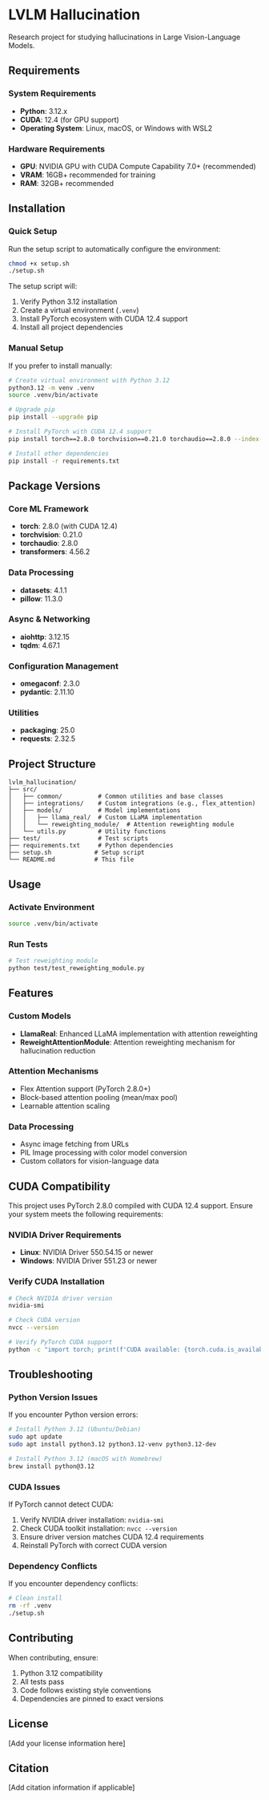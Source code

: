 # LVLM Hallucination

Research project for studying hallucinations in Large Vision-Language Models.

## Requirements

### System Requirements
- **Python**: 3.12.x
- **CUDA**: 12.4 (for GPU support)
- **Operating System**: Linux, macOS, or Windows with WSL2

### Hardware Requirements
- **GPU**: NVIDIA GPU with CUDA Compute Capability 7.0+ (recommended)
- **VRAM**: 16GB+ recommended for training
- **RAM**: 32GB+ recommended

## Installation

### Quick Setup

Run the setup script to automatically configure the environment:

```bash
chmod +x setup.sh
./setup.sh
```

The setup script will:
1. Verify Python 3.12 installation
2. Create a virtual environment (`.venv`)
3. Install PyTorch ecosystem with CUDA 12.4 support
4. Install all project dependencies

### Manual Setup

If you prefer to install manually:

```bash
# Create virtual environment with Python 3.12
python3.12 -m venv .venv
source .venv/bin/activate

# Upgrade pip
pip install --upgrade pip

# Install PyTorch with CUDA 12.4 support
pip install torch==2.8.0 torchvision==0.21.0 torchaudio==2.8.0 --index-url https://download.pytorch.org/whl/cu124

# Install other dependencies
pip install -r requirements.txt
```

## Package Versions

### Core ML Framework
- **torch**: 2.8.0 (with CUDA 12.4)
- **torchvision**: 0.21.0
- **torchaudio**: 2.8.0
- **transformers**: 4.56.2

### Data Processing
- **datasets**: 4.1.1
- **pillow**: 11.3.0

### Async & Networking
- **aiohttp**: 3.12.15
- **tqdm**: 4.67.1

### Configuration Management
- **omegaconf**: 2.3.0
- **pydantic**: 2.11.10

### Utilities
- **packaging**: 25.0
- **requests**: 2.32.5

## Project Structure

```
lvlm_hallucination/
├── src/
│   ├── common/          # Common utilities and base classes
│   ├── integrations/    # Custom integrations (e.g., flex_attention)
│   ├── models/          # Model implementations
│   │   ├── llama_real/  # Custom LLaMA implementation
│   │   └── reweighting_module/  # Attention reweighting module
│   └── utils.py         # Utility functions
├── test/                # Test scripts
├── requirements.txt     # Python dependencies
├── setup.sh            # Setup script
└── README.md           # This file
```

## Usage

### Activate Environment

```bash
source .venv/bin/activate
```

### Run Tests

```bash
# Test reweighting module
python test/test_reweighting_module.py
```

## Features

### Custom Models
- **LlamaReal**: Enhanced LLaMA implementation with attention reweighting
- **ReweightAttentionModule**: Attention reweighting mechanism for hallucination reduction

### Attention Mechanisms
- Flex Attention support (PyTorch 2.8.0+)
- Block-based attention pooling (mean/max pool)
- Learnable attention scaling

### Data Processing
- Async image fetching from URLs
- PIL Image processing with color model conversion
- Custom collators for vision-language data

## CUDA Compatibility

This project uses PyTorch 2.8.0 compiled with CUDA 12.4 support. Ensure your system meets the following requirements:

### NVIDIA Driver Requirements
- **Linux**: NVIDIA Driver 550.54.15 or newer
- **Windows**: NVIDIA Driver 551.23 or newer

### Verify CUDA Installation

```bash
# Check NVIDIA driver version
nvidia-smi

# Check CUDA version
nvcc --version

# Verify PyTorch CUDA support
python -c "import torch; print(f'CUDA available: {torch.cuda.is_available()}'); print(f'CUDA version: {torch.version.cuda}')"
```

## Troubleshooting

### Python Version Issues
If you encounter Python version errors:
```bash
# Install Python 3.12 (Ubuntu/Debian)
sudo apt update
sudo apt install python3.12 python3.12-venv python3.12-dev

# Install Python 3.12 (macOS with Homebrew)
brew install python@3.12
```

### CUDA Issues
If PyTorch cannot detect CUDA:
1. Verify NVIDIA driver installation: `nvidia-smi`
2. Check CUDA toolkit installation: `nvcc --version`
3. Ensure driver version matches CUDA 12.4 requirements
4. Reinstall PyTorch with correct CUDA version

### Dependency Conflicts
If you encounter dependency conflicts:
```bash
# Clean install
rm -rf .venv
./setup.sh
```

## Contributing

When contributing, ensure:
1. Python 3.12 compatibility
2. All tests pass
3. Code follows existing style conventions
4. Dependencies are pinned to exact versions

## License

[Add your license information here]

## Citation

[Add citation information if applicable]